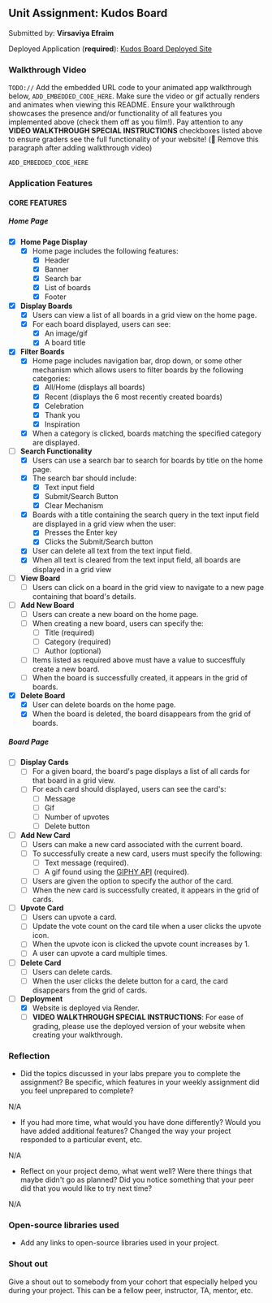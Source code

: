 ## Unit Assignment: Kudos Board

Submitted by: **Virsaviya Efraim**

Deployed Application (**required**):
[Kudos Board Deployed Site](https://codepath-2025-project3-kudos-board.onrender.com)

### Walkthrough Video

`TODO://` Add the embedded URL code to your animated app walkthrough below,
`ADD_EMBEDDED_CODE_HERE`. Make sure the video or gif actually renders and
animates when viewing this README. Ensure your walkthrough showcases the
presence and/or functionality of all features you implemented above (check them
off as you film!). Pay attention to any **VIDEO WALKTHROUGH SPECIAL
INSTRUCTIONS** checkboxes listed above to ensure graders see the full
functionality of your website! (🚫 Remove this paragraph after adding
walkthrough video)

`ADD_EMBEDDED_CODE_HERE`

### Application Features

#### CORE FEATURES

##### Home Page

- [x] **Home Page Display**
  - [x] Home page includes the following features:
    - [x] Header
    - [x] Banner
    - [x] Search bar
    - [x] List of boards
    - [x] Footer
- [x] **Display Boards**
  - [x] Users can view a list of all boards in a grid view on the home page.
  - [x] For each board displayed, users can see:
    - [x] An image/gif
    - [x] A board title
- [x] **Filter Boards**
  - [x] Home page includes navigation bar, drop down, or some other mechanism
        which allows users to filter boards by the following categories:
    - [x] All/Home (displays all boards)
    - [x] Recent (displays the 6 most recently created boards)
    - [x] Celebration
    - [x] Thank you
    - [x] Inspiration
  - [x] When a category is clicked, boards matching the specified category are
        displayed.
- [ ] **Search Functionality**
  - [x] Users can use a search bar to search for boards by title on the home
        page.
  - [x] The search bar should include:
    - [x] Text input field
    - [x] Submit/Search Button
    - [x] Clear Mechanism
  - [x] Boards with a title containing the search query in the text input field
        are displayed in a grid view when the user:
    - [x] Presses the Enter key
    - [x] Clicks the Submit/Search button
  - [x] User can delete all text from the text input field.
  - [x] When all text is cleared from the text input field, all boards are
        displayed in a grid view
- [ ] **View Board**
  - [ ] Users can click on a board in the grid view to navigate to a new page
        containing that board's details.
- [ ] **Add New Board**
  - [ ] Users can create a new board on the home page.
  - [ ] When creating a new board, users can specify the:
    - [ ] Title (required)
    - [ ] Category (required)
    - [ ] Author (optional)
  - [ ] Items listed as required above must have a value to succesffuly create a
        new board.
  - [ ] When the board is successfully created, it appears in the grid of
        boards.
- [x] **Delete Board**
  - [x] User can delete boards on the home page.
  - [x] When the board is deleted, the board disappears from the grid of boards.

##### Board Page

- [ ] **Display Cards**
  - [ ] For a given board, the board's page displays a list of all cards for
        that board in a grid view.
  - [ ] For each card should displayed, users can see the card's:
    - [ ] Message
    - [ ] Gif
    - [ ] Number of upvotes
    - [ ] Delete button
- [ ] **Add New Card**
  - [ ] Users can make a new card associated with the current board.
  - [ ] To successfully create a new card, users must specify the following:
    - [ ] Text message (required).
    - [ ] A gif found using the
          [GIPHY API](https://developers.giphy.com/docs/api/) (required).
  - [ ] Users are given the option to specify the author of the card.
  - [ ] When the new card is successfully created, it appears in the grid of
        cards.
- [ ] **Upvote Card**
  - [ ] Users can upvote a card.
  - [ ] Update the vote count on the card tile when a user clicks the upvote
        icon.
  - [ ] When the upvote icon is clicked the upvote count increases by 1.
  - [ ] A user can upvote a card multiple times.
- [ ] **Delete Card**
  - [ ] Users can delete cards.
  - [ ] When the user clicks the delete button for a card, the card disappears
        from the grid of cards.
- [ ] **Deployment**
  - [x] Website is deployed via Render.
  - [ ] **VIDEO WALKTHROUGH SPECIAL INSTRUCTIONS**: For ease of grading, please
        use the deployed version of your website when creating your walkthrough.

### Reflection

- Did the topics discussed in your labs prepare you to complete the assignment?
  Be specific, which features in your weekly assignment did you feel unprepared
  to complete?

N/A

- If you had more time, what would you have done differently? Would you have
  added additional features? Changed the way your project responded to a
  particular event, etc.

N/A

- Reflect on your project demo, what went well? Were there things that maybe
  didn't go as planned? Did you notice something that your peer did that you
  would like to try next time?

N/A

### Open-source libraries used

- Add any links to open-source libraries used in your project.

### Shout out

Give a shout out to somebody from your cohort that especially helped you during
your project. This can be a fellow peer, instructor, TA, mentor, etc.
